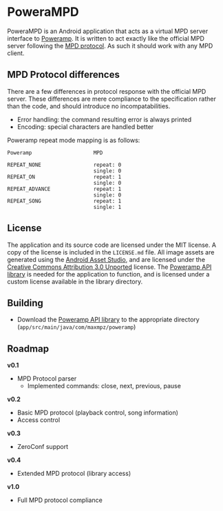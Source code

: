 # PoweraMPD

PoweraMPD is an Android application that acts as a virtual MPD server interface to [Poweramp](http://powerampapp.com/). It is written to act exactly like the official MPD server following the [MPD protocol](http://www.musicpd.org/doc/protocol/). As such it should work with any MPD client.

## MPD Protocol differences

There are a few differences in protocol response with the official MPD server. These differences are mere compliance to the specification rather than the code, and should introduce no incompatabilities.

- Error handling: the command resulting error is always printed
- Encoding: special characters are handled better

Poweramp repeat mode mapping is as follows:

```
Poweramp                    MPD

REPEAT_NONE                 repeat: 0
                            single: 0
REPEAT_ON                   repeat: 1
                            single: 0
REPEAT_ADVANCE              repeat: 1
                            single: 0
REPEAT_SONG                 repeat: 1
                            single: 1
```

## License

The application and its source code are licensed under the MIT license. A copy of the license is included in the `LICENSE.md` file. All image assets are generated using the [Android Asset Studio](https://romannurik.github.io/AndroidAssetStudio/), and are licensed under the [Creative Commons Attribution 3.0 Unported](http://creativecommons.org/licenses/by/3.0/legalcode) license. The [Poweramp API library](https://github.com/maxmpz/powerampapi/) is needed for the application to function, and is licensed under a custom license available in the library directory. 

## Building

- Download the [Poweramp API library](https://github.com/maxmpz/powerampapi/tree/master/poweramp_api_lib) to the appropriate directory 
(`app/src/main/java/com/maxmpz/poweramp`)

## Roadmap

**v0.1**

- MPD Protocol parser
    - Implemented commands: close, next, previous, pause

**v0.2**

- Basic MPD protocol (playback control, song information)
- Access control

**v0.3**

- ZeroConf support

**v0.4**

- Extended MPD protocol (library access)

**v1.0**

- Full MPD protocol compliance
